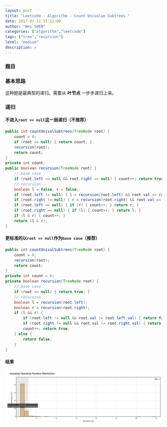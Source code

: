 ```yaml
---
layout: post
title: "Leetcode - Algorithm - Count Univalue Subtrees "
date: 2017-07-22 15:12:09
author: "Wei SHEN"
categories: ["algorithm","leetcode"]
tags: ["tree","recursion"]
level: "medium"
description: >
---
```


### 题目


### 基本思路
这种题是最典型的递归。需要从 **叶节点** 一步步递归上来。

### 递归

#### 不进入`root == null`这一层递归（不推荐）
```java
public int countUnivalSubtrees(TreeNode root) {
    count = 0;
    if (root == null) { return count; }
    recursion(root);
    return count;
}
private int count;
public boolean recursion(TreeNode root) {
    // base case
    if (root.left == null && root.right == null) { count++; return true; }
    // recursion
    boolean l = false, r = false;
    if (root.left != null) { l = recursion(root.left) && root.val == root.left.val; }
    if (root.right != null) { r = recursion(root.right) && root.val == root.right.val; }
    if (root.left == null) { if (r) { count++; } return r; }
    if (root.right == null) { if (l) { count++; } return l; }
    if (l & r) { count++; }
    return (l & r);
}
```

#### 更标准的以`root == null`作为`base case`（推荐）
```java
public int countUnivalSubtrees(TreeNode root) {
    count = 0;
    recursion(root);
    return count;
}
private int count = 0;
private boolean recursion(TreeNode root) {
    // base case
    if (root == null) { return true; }
    // recursion
    boolean l = recursion(root.left);
    boolean r = recursion(root.right);
    if (l && r) {
        if (root.left != null && root.val != root.left.val) { return false; }
        if (root.right != null && root.val != root.right.val) { return false; }
        count++; return true;
    } else {
        return false;
    }
}
```

#### 结果
![count-univalue-subtrees-1](/images/leetcode/count-univalue-subtrees-1.png)
